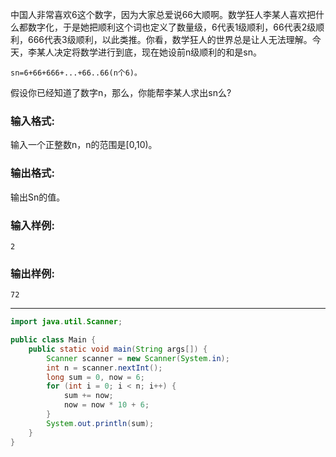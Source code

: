 中国人非常喜欢6这个数字，因为大家总爱说66大顺啊。数学狂人李某人喜欢把什么都数字化，于是她把顺利这个词也定义了数量级，6代表1级顺利，66代表2级顺利，666代表3级顺利，以此类推。你看，数学狂人的世界总是让人无法理解。今天，李某人决定将数学进行到底，现在她设前n级顺利的和是sn。

```
sn=6+66+666+...+66..66(n个6)。 
```

假设你已经知道了数字n，那么，你能帮李某人求出sn么?

### 输入格式:

输入一个正整数n，n的范围是[0,10)。

### 输出格式:

输出Sn的值。

### 输入样例:

```in
2
```

### 输出样例:

```out
72
```

***

```java
import java.util.Scanner;

public class Main {
	public static void main(String args[]) {
        Scanner scanner = new Scanner(System.in);
        int n = scanner.nextInt();
        long sum = 0, now = 6;
        for (int i = 0; i < n; i++) {
			sum += now;
			now = now * 10 + 6;
		}
        System.out.println(sum);
    }
}
```

